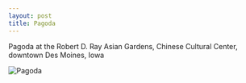 ```yaml
---
layout: post
title: Pagoda
---
```


Pagoda at the Robert D. Ray Asian Gardens, Chinese Cultural Center, downtown Des Moines, Iowa

![Pagoda](https://cdn.jasonsturges.com/photos/black-and-white/IMG_23328.jpg)
